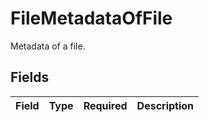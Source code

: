 # FileMetadataOfFile

Metadata of a file.


## Fields

| Field       | Type        | Required    | Description |
| ----------- | ----------- | ----------- | ----------- |